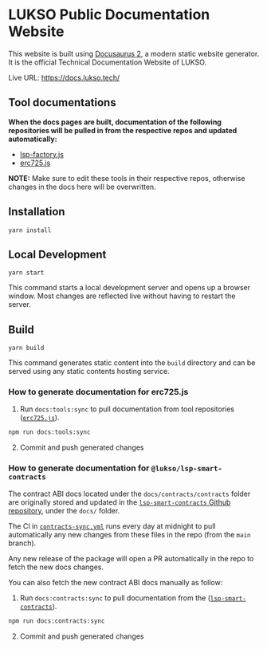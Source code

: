 # LUKSO Public Documentation Website

This website is built using [Docusaurus 2](https://docusaurus.io/), a modern static website generator.
It is the official Technical Documentation Website of LUKSO.

Live URL: <https://docs.lukso.tech/>

## Tool documentations

**When the docs pages are built, documentation of the following repositories will be pulled in from the respective repos and updated automatically:**

- [lsp-factory.js](https://github.com/lukso-network/tools-lsp-factory/tree/develop/docs)
- [erc725.js](https://github.com/ERC725Alliance/erc725.js/tree/develop/docs)

**NOTE:**
Make sure to edit these tools in their respective repos, otherwise changes in the docs here will be overwritten.

## Installation

```console
yarn install
```

## Local Development

```console
yarn start
```

This command starts a local development server and opens up a browser window. Most changes are reflected live without having to restart the server.

## Build

```console
yarn build
```

This command generates static content into the `build` directory and can be served using any static contents hosting service.

### How to generate documentation for erc725.js

1. Run `docs:tools:sync` to pull documentation from tool repositories ([`erc725.js`](https://github.com/ERC725Alliance/erc725.js)).

```sh
npm run docs:tools:sync
```

2. Commit and push generated changes

### How to generate documentation for `@lukso/lsp-smart-contracts`

The contract ABI docs located under the `docs/contracts/contracts` folder are originally stored and updated in the [`lsp-smart-contracts` Github repository](https://github.com/lukso-network/lsp-smart-contracts), under the `docs/` folder.

The CI in [`contracts-sync.yml`](.github/workflows/contracts-sync.yml) runs every day at midnight to pull automatically any new changes from these files in the repo (from the `main` branch).

Any new release of the package will open a PR automatically in the repo to fetch the new docs changes.

You can also fetch the new contract ABI docs manually as follow:

1. Run `docs:contracts:sync` to pull documentation from the ([`lsp-smart-contracts`](https://github.com/lukso-network/lsp-smart-contracts)).

```sh
npm run docs:contracts:sync
```

2. Commit and push generated changes
